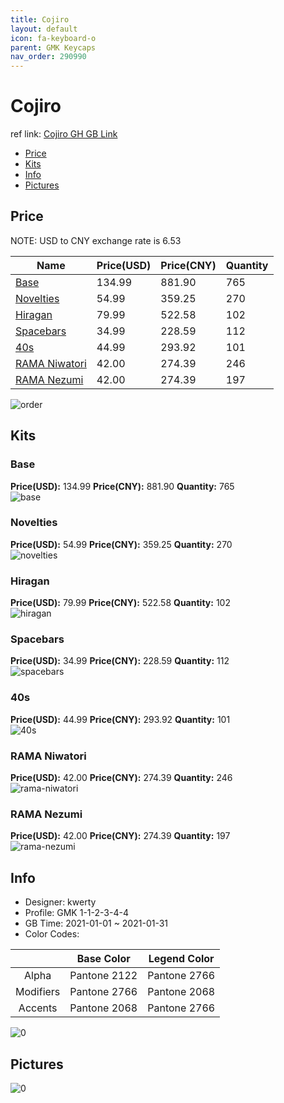 ```yaml
---
title: Cojiro 
layout: default
icon: fa-keyboard-o
parent: GMK Keycaps
nav_order: 290990
---
```


# Cojiro 

ref link: [Cojiro GH GB Link](https://geekhack.org/index.php?topic=110451)

* [Price](#price)
* [Kits](#kits)
* [Info](#info)
* [Pictures](#pictures)

## Price

NOTE: USD to CNY exchange rate is 6.53

| Name          | Price(USD)   |  Price(CNY) | Quantity |
| ------------- | ------------ |  ---------- | -------- |
|[Base](#base)|134.99|881.90|765|
|[Novelties](#novelties)|54.99|359.25|270|
|[Hiragan](#hiragan)|79.99|522.58|102|
|[Spacebars](#spacebars)|34.99|228.59|112|
|[40s](#40s)|44.99|293.92|101|
|[RAMA Niwatori](#rama-niwatori)|42.00|274.39|246|
|[RAMA Nezumi](#rama-nezumi)|42.00|274.39|197|

<img src="{{ 'assets/images/gmk-keycaps/Cojiro/order.png' | relative_url }}" alt="order" class="image featured">

## Kits
### Base  
**Price(USD):** 134.99	**Price(CNY):** 881.90	**Quantity:** 765  
<img src="{{ 'assets/images/gmk-keycaps/Cojiro/kits_pics/base.png' | relative_url }}" alt="base" class="image featured">

### Novelties  
**Price(USD):** 54.99	**Price(CNY):** 359.25	**Quantity:** 270  
<img src="{{ 'assets/images/gmk-keycaps/Cojiro/kits_pics/novelties.png' | relative_url }}" alt="novelties" class="image featured">

### Hiragan  
**Price(USD):** 79.99	**Price(CNY):** 522.58	**Quantity:** 102  
<img src="{{ 'assets/images/gmk-keycaps/Cojiro/kits_pics/hiragan.png' | relative_url }}" alt="hiragan" class="image featured">

### Spacebars  
**Price(USD):** 34.99	**Price(CNY):** 228.59	**Quantity:** 112  
<img src="{{ 'assets/images/gmk-keycaps/Cojiro/kits_pics/spacebars.png' | relative_url }}" alt="spacebars" class="image featured">

### 40s  
**Price(USD):** 44.99	**Price(CNY):** 293.92	**Quantity:** 101  
<img src="{{ 'assets/images/gmk-keycaps/Cojiro/kits_pics/40s.png' | relative_url }}" alt="40s" class="image featured">

### RAMA Niwatori  
**Price(USD):** 42.00	**Price(CNY):** 274.39	**Quantity:** 246  
<img src="{{ 'assets/images/gmk-keycaps/Cojiro/kits_pics/rama-niwatori.png' | relative_url }}" alt="rama-niwatori" class="image featured">

### RAMA Nezumi  
**Price(USD):** 42.00	**Price(CNY):** 274.39	**Quantity:** 197  
<img src="{{ 'assets/images/gmk-keycaps/Cojiro/kits_pics/rama-nezumi.png' | relative_url }}" alt="rama-nezumi" class="image featured">

## Info
* Designer: kwerty  
* Profile: GMK 1-1-2-3-4-4  
* GB Time: 2021-01-01 ~ 2021-01-31  
* Color Codes:  

| |Base Color     | Legend Color
| :-------------: | :-------------: | :------------:
|Alpha|Pantone 2122|Pantone 2766
|Modifiers|Pantone 2766|Pantone 2068
|Accents|Pantone 2068|Pantone 2766

<img src="{{ 'assets/images/gmk-keycaps/Cojiro/0.png' | relative_url }}" alt="0" class="image featured">

## Pictures  
<img src="{{ 'assets/images/gmk-keycaps/Cojiro/rendering_pics/0.jpg' | relative_url }}" alt="0" class="image featured">
